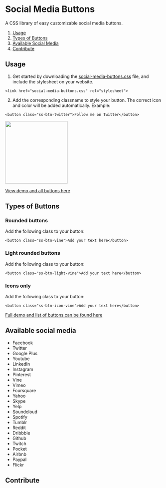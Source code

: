 # Social Media Buttons
A CSS library of easy customizable social media buttons.

1. [Usage](#usage)
2. [Types of Buttons](#buttons)
3. [Available Social Media](#social-media)
4. [Contribute](#contribute)

## <a id="usage"></a>Usage

1. Get started by downloading the [social-media-buttons.css](https://www.dropbox.com/s/rz2llb77t80al32/social-media-buttons.zip?dl=1) file, and include the stylesheet on your website.

```<link href="social-media-buttons.css" rel="stylesheet">```

2. Add the corresponding classname to style your button. The correct icon and color will be added automatically. Example:

```<button class="ss-btn-twitter">Follow me on Twitter</button>```

<img src="https://github.com/marijohannessen/social-media-buttons/blob/master/images/twitter-button.png" width="200px" />

[View demo and all buttons here](http://marijohannessen.github.io/social-media-buttons/)

## <a id="buttons"></a>Types of Buttons

### Rounded buttons

Add the following class to your button:

```<button class="ss-btn-vine">Add your text here</button>```

### Light rounded buttons

Add the following class to your button:

```<button class="ss-btn-light-vine">Add your text here</button>```

### Icons only

Add the following class to your button:

```<button class="ss-btn-icon-vine">Add your text here</button>```

[Full demo and list of buttons can be found here](http://marijohannessen.github.io/social-media-buttons/)

## <a id="social-media"></a>Available social media

- Facebook
- Twitter
- Google Plus
- Youtube
- LinkedIn
- Instagram
- Pinterest
- Vine
- Vimeo
- Foursquare
- Yahoo
- Skype
- Yelp
- Soundcloud
- Spotify
- Tumblr
- Reddit
- Dribbble
- Github
- Twitch
- Pocket
- Airbnb
- Paypal
- Flickr

## <a id="contribute"></a>Contribute
